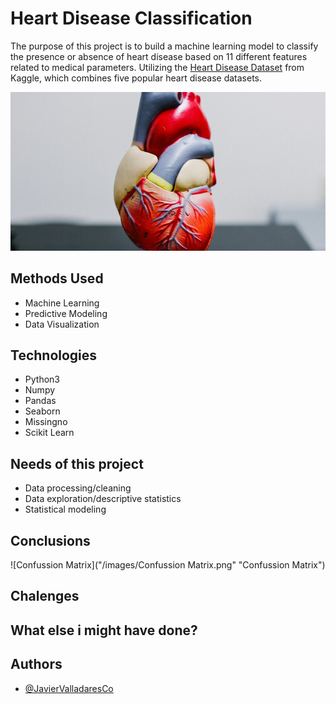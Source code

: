 
# Heart Disease Classification

The purpose of this project is to build a machine learning model to classify the presence or absence of heart disease based on 11 different features related to medical parameters. Utilizing the [Heart Disease Dataset](https://www.kaggle.com/datasets/mexwell/heart-disease-dataset/data) from Kaggle, which combines five popular heart disease datasets.

![Heart Image](/images/Heart_Disease.jpg "Heart Logo")


## Methods Used

 - Machine Learning
 - Predictive Modeling
 - Data Visualization


## Technologies

- Python3
- Numpy
- Pandas
- Seaborn
- Missingno
- Scikit Learn


## Needs of this project

- Data processing/cleaning
- Data exploration/descriptive statistics
- Statistical modeling

## Conclusions

![Confussion Matrix]("/images/Confussion Matrix.png" "Confussion Matrix")

## Chalenges



## What else i might have done?


## Authors

- [@JavierValladaresCo](https://www.github.com/JavierValladaresCo)


